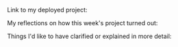 Link to my deployed project: 

My reflections on how this week's project turned out:

Things I'd like to have clarified or explained in more detail:
